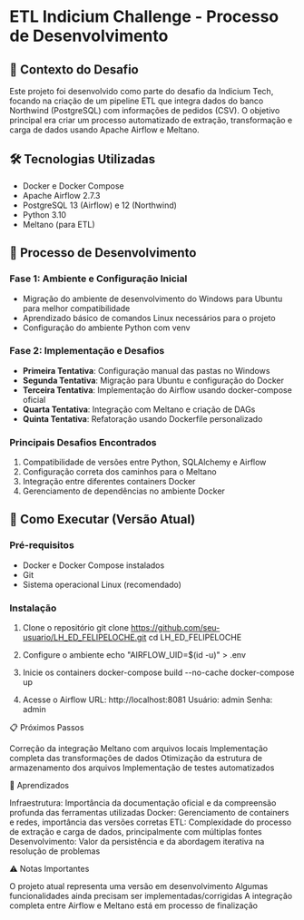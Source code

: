 # ETL Indicium Challenge - Processo de Desenvolvimento

## 📝 Contexto do Desafio
Este projeto foi desenvolvido como parte do desafio da Indicium Tech, focando na criação de um pipeline ETL que integra dados do banco Northwind (PostgreSQL) com informações de pedidos (CSV). O objetivo principal era criar um processo automatizado de extração, transformação e carga de dados usando Apache Airflow e Meltano.

## 🛠️ Tecnologias Utilizadas
- Docker e Docker Compose
- Apache Airflow 2.7.3
- PostgreSQL 13 (Airflow) e 12 (Northwind)
- Python 3.10
- Meltano (para ETL)

## 🔄 Processo de Desenvolvimento

### Fase 1: Ambiente e Configuração Inicial
- Migração do ambiente de desenvolvimento do Windows para Ubuntu para melhor compatibilidade
- Aprendizado básico de comandos Linux necessários para o projeto
- Configuração do ambiente Python com venv

### Fase 2: Implementação e Desafios
- **Primeira Tentativa**: Configuração manual das pastas no Windows
- **Segunda Tentativa**: Migração para Ubuntu e configuração do Docker
- **Terceira Tentativa**: Implementação do Airflow usando docker-compose oficial
- **Quarta Tentativa**: Integração com Meltano e criação de DAGs
- **Quinta Tentativa**: Refatoração usando Dockerfile personalizado

### Principais Desafios Encontrados
1. Compatibilidade de versões entre Python, SQLAlchemy e Airflow
2. Configuração correta dos caminhos para o Meltano
3. Integração entre diferentes containers Docker
4. Gerenciamento de dependências no ambiente Docker

## 🚀 Como Executar (Versão Atual)

### Pré-requisitos
- Docker e Docker Compose instalados
- Git
- Sistema operacional Linux (recomendado)

### Instalação
1. Clone o repositório
git clone https://github.com/seu-usuario/LH_ED_FELIPELOCHE.git
cd LH_ED_FELIPELOCHE

2. Configure o ambiente
echo "AIRFLOW_UID=$(id -u)" > .env

3. Inicie os containers
docker-compose build --no-cache
docker-compose up

4. Acesse o Airflow
URL: http://localhost:8081
Usuário: admin
Senha: admin

📋 Próximos Passos

Correção da integração Meltano com arquivos locais
Implementação completa das transformações de dados
Otimização da estrutura de armazenamento dos arquivos
Implementação de testes automatizados

🎯 Aprendizados

Infraestrutura: Importância da documentação oficial e da compreensão profunda das ferramentas utilizadas
Docker: Gerenciamento de containers e redes, importância das versões corretas
ETL: Complexidade do processo de extração e carga de dados, principalmente com múltiplas fontes
Desenvolvimento: Valor da persistência e da abordagem iterativa na resolução de problemas

⚠️ Notas Importantes

O projeto atual representa uma versão em desenvolvimento
Algumas funcionalidades ainda precisam ser implementadas/corrigidas
A integração completa entre Airflow e Meltano está em processo de finalização
